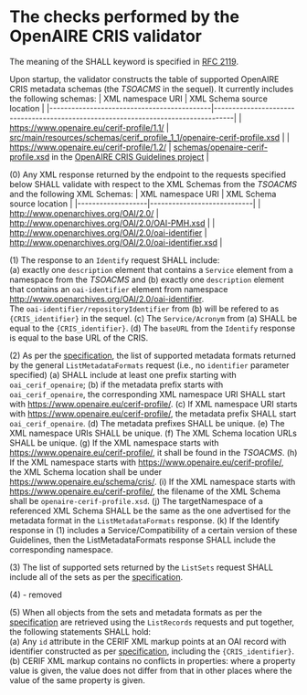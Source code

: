 # The checks performed by the OpenAIRE CRIS validator

The meaning of the SHALL keyword is specified in [RFC 2119](https://www.ietf.org/rfc/rfc2119.txt).

Upon startup, the validator constructs the table of supported OpenAIRE CRIS metadata schemas (the *TSOACMS* in the sequel).
It currently includes the following schemas:
| XML namespace URI                          | XML Schema source location                                                        |
|--------------------------------------------|-----------------------------------------------------------------------------------|
| https://www.openaire.eu/cerif-profile/1.1/ | [src/main/resources/schemas/cerif_profile_1_1/openaire-cerif-profile.xsd](./src/main/resources/schemas/cerif_profile_1_1/openaire-cerif-profile.xsd) |
| https://www.openaire.eu/cerif-profile/1.2/ | [schemas/openaire-cerif-profile.xsd](../../../../openaire/guidelines-cris-managers/blob/v1.2/schemas/openaire-cerif-profile.xsd) in the [OpenAIRE CRIS Guidelines project](../../../../openaire/guidelines-cris-managers) |

(0) Any XML response returned by the endpoint to the requests specified below SHALL validate with respect to the XML Schemas from the *TSOACMS* and the following XML Schemas:
| XML namespace URI | XML Schema source location |
|-------------------|----------------------------|
| http://www.openarchives.org/OAI/2.0/ | http://www.openarchives.org/OAI/2.0/OAI-PMH.xsd |
| http://www.openarchives.org/OAI/2.0/oai-identifier | http://www.openarchives.org/OAI/2.0/oai-identifier.xsd |

(1) The response to an `Identify` request SHALL include:  
(a) exactly one `description` element that contains a `Service` element from a namespace from the *TSOACMS* and
(b) exactly one `description` element that contains an `oai-identifier` element from namespace <http://www.openarchives.org/OAI/2.0/oai-identifier>.   
The `oai-identifier/repositoryIdentifier` from (b) will be refered to as `{CRIS_identifier}` in the sequel.
(c) The `Service/Acronym` from (a) SHALL be equal to the `{CRIS_identifier}`.
(d) The `baseURL` from the `Identify` response is equal to the base URL of the CRIS.

(2) As per the [specification](http://openaire-guidelines-for-cris-managers.readthedocs.io/en/latest/implementation.html#metadata-format-and-prefix),
the list of supported metadata formats returned by the general `ListMetadataFormats` request (i.e., no `identifier` parameter specified) 
(a) SHALL include at least one prefix starting with `oai_cerif_openaire`;
(b) if the metadata prefix starts with `oai_cerif_openaire`, the corresponding XML namespace URI SHALL start with <https://www.openaire.eu/cerif-profile/>.
(c) If XML namespace URI starts with <https://www.openaire.eu/cerif-profile/>, the metadata prefix SHALL start `oai_cerif_openaire`.
(d) The metadata prefixes SHALL be unique.
(e) The XML namespace URIs SHALL be unique.
(f) The XML Schema location URLs SHALL be unique.
(g) If the XML namespace starts with <https://www.openaire.eu/cerif-profile/>, it shall be found in the *TSOACMS*.
(h) If the XML namespace starts with <https://www.openaire.eu/cerif-profile/>, the XML Schema location shall be under <https://www.openaire.eu/schema/cris/>.
(i) If the XML namespace starts with <https://www.openaire.eu/cerif-profile/>, the filename of the XML Schema shall be `openaire-cerif-profile.xsd`.
(j) The targetNamespace of a referenced XML Schema SHALL be the same as the one advertised for the metadata format in the `ListMetadataFormats` response.
(k) If the Identify response in (1) includes a Service/Compatibility of a certain version of these Guidelines, then the ListMetadataFormats response SHALL include the corresponding namespace.

(3) The list of supported sets returned by the `ListSets` request SHALL include
all of the sets as per the [specification](http://openaire-guidelines-for-cris-managers.readthedocs.io/en/latest/implementation.html#openaire-oai-pmh-sets).

(4) - removed

(5) When all objects from the sets and metadata formats as per the [specification](http://openaire-guidelines-for-cris-managers.readthedocs.io/en/latest/implementation.html#openaire-oai-pmh-sets)
are retrieved using the `ListRecords` requests and put together, the following statements SHALL hold:    
(a) Any `id` attribute in the CERIF XML markup points at an OAI record with identifier constructed as per [specification](http://openaire-guidelines-for-cris-managers.readthedocs.io/en/latest/implementation.html#oai-identifiers), including the `{CRIS_identifier}`.  
(b) CERIF XML markup contains no conflicts in properties: where a property value is given, the value does not differ from that in other places where the value of the same property is given.


